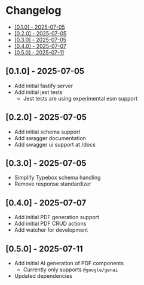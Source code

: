 # Changelog <!-- omit in toc -->

- [\[0.1.0\] - 2025-07-05](#010---2025-07-05)
- [\[0.2.0\] - 2025-07-05](#020---2025-07-05)
- [\[0.3.0\] - 2025-07-05](#030---2025-07-05)
- [\[0.4.0\] - 2025-07-07](#040---2025-07-07)
- [\[0.5.0\] - 2025-07-11](#050---2025-07-11)

## [0.1.0] - 2025-07-05

- Add initial fastify server
- Add initial jest tests
  - Jest tests are using experimental esm support

## [0.2.0] - 2025-07-05

- Add initial schema support
- Add swagger documentation
- Add swagger ui support at /docs

## [0.3.0] - 2025-07-05

- Simplify Typebox schema handling
- Remove response standardizer

## [0.4.0] - 2025-07-07

- Add initial PDF generation support
- Add initial PDF CRUD actions
- Add watcher for development

## [0.5.0] - 2025-07-11

- Add initial AI generation of PDF components
  - Currently only supports `@google/genai`
- Updated dependencies
